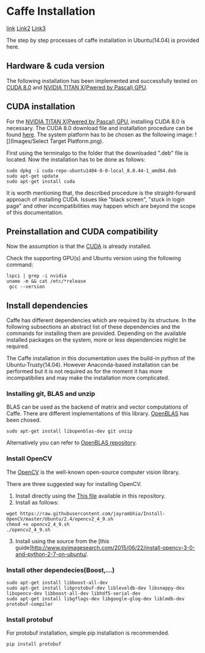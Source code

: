 # Caffe Installation 
[link](https://gist.github.com/titipata/f0ef48ad2f0ebc07bcb9)
[Link2](http://stackoverflow.com/questions/24479060/ubuntu-12-04-ld-cannot-find-library)
[Link3](https://github.com/BVLC/caffe/issues/559)

The step by step processes of caffe installation in Ubuntu(14.04) is provided here. 

## Hardware & cuda version
The following installation has been implemented and successfully tested on [CUDA 8.0](http://on-demand.gputechconf.com/gtc/2016/webinar/cuda-8-features-overview.pdf) and [NVIDIA TITAN X(Pwered by Pascal) GPU](http://www.geforce.com/hardware/10series/titan-x-pascal).

## CUDA installation

For the [NVIDIA TITAN X(Pwered by Pascal) GPU](http://www.geforce.com/hardware/10series/titan-x-pascal), installing CUDA 8.0 is necessary. The CUDA 8.0 download file and installation procedure can be found [here](https://developer.nvidia.com/cuda-downloads). The system platform has to be chosen as the following image: ![](Images/Select Target Platform.png).

First using the terminalgo to the folder that the downloaded ".deb" file is located. Now the installation has to be done as follows:

```
sudo dpkg -i cuda-repo-ubuntu1404-8-0-local_8.0.44-1_amd64.deb
sudo apt-get update
sudo apt-get install cuda
```

It is worth mentioning that, the described procedure is the straight-forward approach of installing CUDA. Issues like "black screen", "stuck in login page" and other incompatibilities may happen which are beyond the scope of this documentation.


## Preinstallation and CUDA compatibility
Now the assumption is that the [CUDA](http://docs.nvidia.com/cuda/cuda-installation-guide-linux/#axzz4MnU6Gq6E) is already installed.

Check the supporting GPU(s) and Ubuntu version using the following command:

```
lspci | grep -i nvidia
uname -m && cat /etc/*release
 gcc --version
```

## Install dependencies
Caffe has different dependencies which are required by its structure. In the following subsections an abstract list of these dependencies and the commands for installing them are provided. Depending on the available installed packages on the system, more or less dependencies might be required.

The Caffe installation in this documentation uses the build-in python of the Ubuntu-Trusty(14.04). However Anaconda-based installation can be performed but it is not required as for the moment it has more incompatibilies and may make the installation more complicated.

### Installing git, BLAS and unzip
BLAS can be used as the backend of matrix and vector computations of Caffe. There are different implementations of this library. [OpenBLAS](http://www.openblas.net/) has been chosed. 
```
sudo apt-get install libopenblas-dev git unzip
```
Alternatively you can refer to [OpenBLAS repository](https://github.com/xianyi/OpenBLAS).

### Install OpenCV
The [OpenCV](https://help.ubuntu.com/community/OpenCV) is the well-known open-source computer vision library.

There are three suggested way for installing OpenCV.
1. Install directly using the [This file](https://github.com/astorfi/Caffe_Framework/blob/master/Installation/OpenCV_Installation/OpenCV.sh) available in this repository.
2. Install as follows:
```
wget https://raw.githubusercontent.com/jayrambhia/Install-OpenCV/master/Ubuntu/2.4/opencv2_4_9.sh
chmod +x opencv2_4_9.sh 
./opencv2_4_9.sh
```
3. Install using the source from the [this guide]http://www.pyimagesearch.com/2015/06/22/install-opencv-3-0-and-python-2-7-on-ubuntu/.

### Install other dependecies(Boost,...)
```
sudo apt-get install libboost-all-dev
sudo apt-get install libprotobuf-dev libleveldb-dev libsnappy-dev libopencv-dev libboost-all-dev libhdf5-serial-dev
sudo apt-get install libgflags-dev libgoogle-glog-dev liblmdb-dev protobuf-compiler
```

### Install protobuf

For protobuf installation, simple pip installation is recommended.
```
pip install protobuf
```


